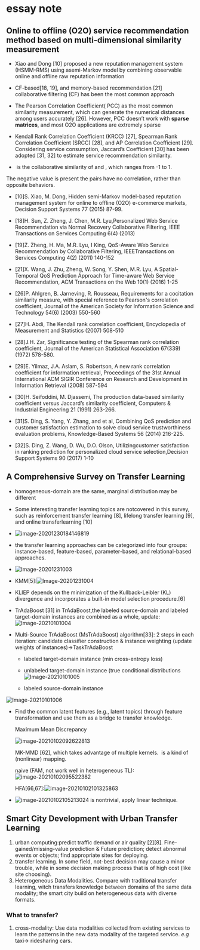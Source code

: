 
# essay note

## Online to offline (O2O) service recommendation method based on multi-dimensional similarity measurement

-   Xiao and Dong [10] proposed a new reputation management system (HSMM-RMS) using asemi-Markov model by combining observable online and offline raw reputation information
    
-   CF-based[18, 19], and memory-based recommendation [21] collaborative filtering (CF) has been the most common approach
    
-   The Pearson Correlation Coefficient( PCC) as the most common similarity measurement, which can generate the numerical distances among users accurately [26]. However, PCC doesn’t work with **sparse matrices**, and most O2O applications are extremely sparse
    
-   Kendall Rank Correlation Coefficient (KRCC) [27], Spearman Rank Correlation Coefficient (SRCC) [28], and AP Correlation Coefficient [29]. Considering service consumption, Jaccard’s Coefficient [30] has been adopted [31, 32] to estimate service recommendation similarity.
    
-   ​ is the collaborative similarity of ​and ​, which ranges from -1 to 1.
    

The negative value is present the pairs have no correlation, rather than opposite behaviors.

-   [10]S. Xiao, M. Dong, Hidden semi-Markov model-based reputation management system for online to offline (O2O) e-commerce markets, Decision Support Systems 77 (2015) 87-99.
    
-   [18]H. Sun, Z. Zheng, J. Chen, M.R. Lyu,Personalized Web Service Recommendation via Normal Recovery Collaborative Filtering, IEEE Transactions on Services Computing 6(4) (2013)
    
-   [19]Z. Zheng, H. Ma, M.R. Lyu, I King, QoS-Aware Web Service Recommendation by Collaborative Filtering, IEEETransactions on Services Computing 4(2) (2011) 140-152
    
-   [21]X. Wang, J. Zhu, Zheng, W. Song, Y. Shen, M.R. Lyu, A Spatial-Temporal QoS Prediction Approach for Time-aware Web Service Recommendation, ACM Transactions on the Web 10(1) (2016) 1-25
    
-   [26]P. Ahlgren, B. Jarneving, R. Rousseau, Requirements for a cocitation similarity measure, with special reference to Pearson's correlation coefficient, Journal of the American Society for Information Science and Technology 54(6) (2003) 550-560
    
-   [27]H. Abdi, The Kendall rank correlation coefficient, Encyclopedia of Measurement and Statistics (2007) 508-510
    
-   [28]J.H. Zar, Significance testing of the Spearman rank correlation coefficient, Journal of the American Statistical Association 67(339) (1972) 578-580.
    
-   [29]E. Yilmaz, J.A. Aslam, S. Robertson, A new rank correlation coefficient for information retrieval, Proceedings of the 31st Annual International ACM SIGIR Conference on Research and Development in Information Retrieval (2008) 587-594
    
-   [30]H. Seifoddini, M. Djassemi, The production data-based similarity coefficient versus Jaccard’s similarity coefficient, Computers & Industrial Engineering 21 (1991) 263-266.
    
-   [31]S. Ding, S. Yang, Y. Zhang, and et al, Combining QoS prediction and customer satisfaction estimation to solve cloud service trustworthiness evaluation problems, Knowledge-Based Systems 56 (2014) 216-225.
    
-   [32]S. Ding, Z. Wang, D. Wu, D.O. Olson, Utilizingcustomer satisfaction in ranking prediction for personalized cloud service selection,Decision Support Systems 90 (2017) 1-10
    

## A Comprehensive Survey on Transfer Learning

-   homogeneous-domain are the same, marginal distribution may be different
    
-   Some interesting transfer learning topics are notcovered in this survey, such as reinforcement transfer learning [8], lifelong transfer learning [9], and online transferlearning [10]
    
-   ![image-20201230184146819](https://raw.githubusercontent.com/sailTo/picturebase/master/Image-20201231003.png)
    
-   the transfer learning approaches can be categorized into four groups: instance-based, feature-based, parameter-based, and relational-based approaches.
    
-   ![Image-20201231003](https://raw.githubusercontent.com/sailTo/picturebase/master/image-20201230184146819.png)
    
-   KMM[5]:![Image-20201231004](https://raw.githubusercontent.com/sailTo/picturebase/master/Image-20201231004.png)
    
-   KLIEP depends on the minimization of the Kullback-Leibler (KL) divergence and incorporates a built-in model selection procedure.[6]
    
-   TrAdaBoost [31] in TrAdaBoost,the labeled source-domain and labeled target-domain instances are combined as a whole, update:![Image-20210101004](https://raw.githubusercontent.com/sailTo/picturebase/master/Image-20210101004.png)
    
-   Multi-Source TrAdaBoost (MsTrAdaBoost) algorithm[33]: 2 steps in each iteration: candidate classifier construction & instance weighting (update weights of instances)->TaskTrAdaBoost
    
    -   labeled target-domain instance (min cross-entropy loss)
        
    -   unlabeled target-domain instance (true conditional distributions ![Image-20210101005](https://raw.githubusercontent.com/sailTo/picturebase/master/Image-20210101006.png)
        
    -   labeled source-domain instance
        

![Image-20210101006](https://raw.githubusercontent.com/sailTo/picturebase/master/Image-20210101005.png)

-   Find the common latent features (e.g., latent topics) through feature transformation and use them as a bridge to transfer knowledge.
    
    Maximum Mean Discrepancy
    
    ![image-20210102092622813](https://raw.githubusercontent.com/sailTo/picturebase/master/image-20210102092622813.png)
    
    MK-MMD [62], which takes advantage of multiple kernels. ​ is a kind of (nonlinear) mapping.
    
    naive (FAM, not work well in heterogeneous TL): ![image-20210102095522382](https://raw.githubusercontent.com/sailTo/picturebase/master/image-20210102095522382.png)
    
    HFA[66,67]:![image-20210102101325863](https://raw.githubusercontent.com/sailTo/picturebase/master/image-20210102101325863.png)
    
-   ![image-20210102105213024](https://raw.githubusercontent.com/sailTo/picturebase/master/image-20210102105213024.png)​ is nontrivial, apply linear technique.

## Smart City Development with Urban Transfer Learning

   1. urban computing:predict traffic demand or air quality [2][8]. Fine-gained/missing-value prediction & Future prediction; detect abnormal events or objects; find appropriate sites for deploying.
   2. transfer learning. In some field, not-best decision may cause a minor trouble, while in some decision making process that is of high cost (like site choosing).
   3. Heterogeneous Data Modalities. Compare with traditional transfer learning, witch transfers knowledge between domains of the same data modality; the smart city build on heterogeneous data with diverse formats.
### What to transfer?
1. cross-modality: Use data modalities collected from existing services to learn the patterns in the new data modality of the targeted service. *e.g* taxi$\rightarrow$ ridesharing cars. 
<!--stackedit_data:
eyJoaXN0b3J5IjpbMTc1ODM5NDg3OSwtMTgyMjc0NTg5OSwxMz
A0Mjk0MzIxLDE0MTgzMzg5NzgsNDk3MTc1MTY2LDI5NTY5NTk3
NCw1NTQ3NzMzMDddfQ==
-->
